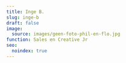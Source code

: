 ```yaml
---
title: Inge B.
slug: inge-b
draft: false
image:
  source: images/geen-foto-phil-en-flo.jpg
function: Sales en Creative Jr
seo:
  noindex: true
---
```

